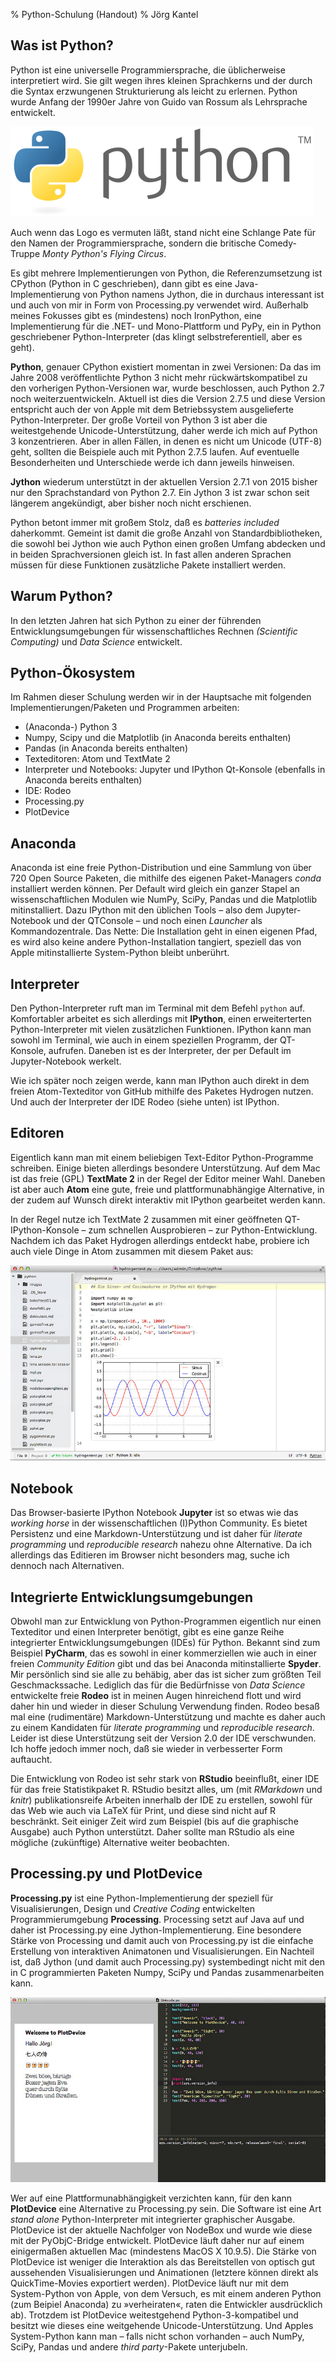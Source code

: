 % Python-Schulung (Handout)
% Jörg Kantel

## Was ist Python?

Python ist eine universelle Programmiersprache, die üblicherweise interpretiert wird. Sie gilt wegen ihres kleinen Sprachkerns und der durch die Syntax  erzwungenen Strukturierung als leicht zu erlernen. Python wurde Anfang der 1990er Jahre von Guido van Rossum als Lehrsprache entwickelt.

![Python-Logo](images/pythonlogo.png)

Auch wenn das Logo es vermuten läßt, stand nicht eine Schlange Pate für den Namen der Programmiersprache, sondern die britische Comedy-Truppe *Monty Python's Flying Circus*.

Es gibt mehrere Implementierungen von Python, die Referenzumsetzung ist CPython (Python in C geschrieben), dann gibt es eine Java-Implementierung von Python namens Jython, die in durchaus interessant ist und auch von mir in Form von Processing.py verwendet wird. Außerhalb meines Fokusses gibt es (mindestens) noch IronPython, eine Implementierung für die .NET- und Mono-Plattform und PyPy, ein in Python geschriebener Python-Interpreter (das klingt selbstreferentiell, aber es geht).

**Python**, genauer CPython existiert momentan in zwei Versionen: Da das im Jahre 2008 veröffentlichte Python 3 nicht mehr rückwärtskompatibel zu den vorherigen Python-Versionen war, wurde beschlossen, auch Python 2.7 noch weiterzuentwickeln. Aktuell ist dies die Version 2.7.5 und diese Version entspricht auch der von Apple mit dem Betriebssystem ausgelieferte Python-Interpreter. Der große Vorteil von Python 3 ist aber die weitestgehende Unicode-Unterstützung, daher werde ich mich auf Python 3 konzentrieren. Aber in allen Fällen, in denen es nicht um Unicode (UTF-8) geht, sollten die Beispiele auch mit Python 2.7.5 laufen. Auf eventuelle Besonderheiten und Unterschiede werde ich dann jeweils hinweisen.

**Jython** wiederum unterstützt in der aktuellen Version 2.7.1 von 2015 bisher nur den Sprachstandard von Python 2.7. Ein Jython 3 ist zwar schon seit längerem angekündigt, aber bisher noch nicht erschienen.

Python betont immer mit großem Stolz, daß es *batteries included* daherkommt. Gemeint ist damit die große Anzahl von Standardbibliotheken, die sowohl bei Jython wie auch Python einen großen Umfang abdecken und in beiden Sprachversionen gleich ist. In fast allen anderen Sprachen müssen für diese Funktionen  zusätzliche Pakete installiert werden.

## Warum Python?

In den letzten Jahren hat sich Python zu einer der führenden Entwicklungsumgebungen für wissenschaftliches Rechnen *(Scientific Computing)* und *Data Science* entwickelt.

## Python-Ökosystem

Im Rahmen dieser Schulung werden wir in der Hauptsache mit folgenden Implementierungen/Paketen und Programmen arbeiten:

  * (Anaconda-) Python 3
  * Numpy, Scipy und die Matplotlib (in Anaconda bereits enthalten)
  * Pandas (in Anaconda bereits enthalten)
  * Texteditoren: Atom und TextMate 2
  * Interpreter und Notebooks: Jupyter und IPython Qt-Konsole (ebenfalls in Anaconda bereits enthalten)
  * IDE: Rodeo
  * Processing.py
  * PlotDevice

## Anaconda

Anaconda ist eine freie Python-Distribution und eine Sammlung von über 720 Open Source Paketen, die mithilfe des eigenen Paket-Managers *conda* installiert werden können. Per Default wird gleich ein ganzer Stapel an wissenschaftlichen Modulen wie NumPy, SciPy, Pandas und die Matplotlib mitinstalliert. Dazu IPython mit den üblichen Tools – also dem Jupyter-Notebook und der QTConsole – und noch einen *Launcher* als Kommandozentrale. Das Nette: Die Installation geht in einen eigenen Pfad, es wird also keine andere Python-Installation tangiert, speziell das von Apple mitinstallierte System-Python bleibt unberührt.

## Interpreter

Den Python-Interpreter ruft man im Terminal mit dem Befehl `python` auf. Komfortabler arbeitet es sich allerdings mit **IPython**, einen erweiterterten Python-Interpreter mit vielen zusätzlichen Funktionen. IPython kann man sowohl im Terminal, wie auch in einem speziellen Programm, der QT-Konsole, aufrufen. Daneben ist es der Interpreter, der per Default im Jupyter-Notebook werkelt.

Wie ich später noch zeigen werde, kann man IPython auch direkt in dem freien Atom-Texteditor von GitHub mithilfe des Paketes Hydrogen nutzen. Und auch der Interpreter der IDE Rodeo (siehe unten) ist IPython.

## Editoren

Eigentlich kann man mit einem beliebigen Text-Editor Python-Programme schreiben. Einige bieten allerdings besondere Unterstützung. Auf dem Mac ist das freie (GPL) **TextMate 2** in der Regel der Editor meiner Wahl. Daneben ist aber auch **Atom** eine gute, freie und plattformunabhängige Alternative, in der zudem auf Wunsch direkt interaktiv mit IPython gearbeitet werden kann.

In der Regel nutze ich TextMate 2 zusammen mit einer geöffneten QT-IPython-Konsole – zum schnellen Ausprobieren – zur Python-Entwicklung. Nachdem ich das Paket Hydrogen allerdings entdeckt habe, probiere ich auch viele Dinge in Atom zusammen mit diesem Paket aus:

![Atom mit Hydrogen](images/hydrogen.jpg)

## Notebook

Das Browser-basierte IPython Notebook **Jupyter** ist so etwas wie das *working horse* in der wissenschaftlichen (I)Python Community. Es bietet Persistenz und eine Markdown-Unterstützung und ist daher für *literate programming* und *reproducible research* nahezu ohne Alternative. Da ich allerdings das Editieren im Browser nicht besonders mag, suche ich dennoch nach Alternativen.

## Integrierte Entwicklungsumgebungen

Obwohl man zur Entwicklung von Python-Programmen eigentlich nur einen Texteditor und einen Interpreter benötigt, gibt es eine ganze Reihe integrierter Entwicklungsumgebungen (IDEs) für Python. Bekannt sind zum Beispiel **PyCharm**, das es sowohl in einer kommerziellen wie auch in einer freien *Community Edition* gibt und das bei Anaconda mitinstallierte **Spyder**. Mir persönlich sind sie alle zu behäbig, aber das ist sicher zum größten Teil Geschmackssache. Lediglich das für die Bedürfnisse von *Data Science* entwickelte freie **Rodeo** ist in meinen Augen hinreichend flott und wird daher hin und wieder in dieser Schulung Verwendung finden. Rodeo besaß mal eine (rudimentäre) Markdown-Unterstützung und machte es daher auch zu einem Kandidaten für *literate programming* und *reproducible research*. Leider ist diese Unterstützung seit der Version 2.0 der IDE verschwunden. Ich hoffe jedoch immer noch, daß sie wieder in verbesserter Form auftaucht.

Die Entwicklung von Rodeo ist sehr stark von **RStudio** beeinflußt, einer IDE für das freie Statistikpaket R. RStudio besitzt alles, um (mit *RMarkdown* und *knitr*) publikationsreife Arbeiten innerhalb der IDE zu erstellen, sowohl für das Web wie auch via LaTeX für Print, und diese sind nicht auf R beschränkt. Seit einiger Zeit wird zum Beispiel (bis auf die graphische Ausgabe) auch Python unterstützt. Daher sollte man RStudio als eine mögliche (zukünftige) Alternative weiter beobachten.

## Processing.py und PlotDevice

**Processing.py** ist eine Python-Implementierung der speziell für Visualisierungen, Design und *Creative Coding* entwickelten Programmierumgebung **Processing**. Processing setzt auf Java auf und daher ist Processing.py eine Jython-Implementierung. Eine besondere Stärke von Processing und damit auch von Processing.py ist die einfache Erstellung von interaktiven Animatonen und Visualisierungen. Ein Nachteil ist, daß Jython (und damit auch Processing.py) systembedingt nicht mit den in C programmierten Paketen Numpy, SciPy und Pandas zusammenarbeiten kann.

![PlotDevice kann Unicode](images/plotdeviceunicode.jpg)

Wer auf eine Plattformunabhängigkeit verzichten kann, für den kann **PlotDevice** eine Alternative zu Processing.py sein. Die Software ist eine Art *stand alone* Python-Interpreter mit integrierter graphischer Ausgabe. PlotDevice ist der aktuelle Nachfolger von NodeBox und wurde wie diese mit der PyObjC-Bridge entwickelt. PlotDevice läuft daher nur auf einem einigermaßen aktuellen Mac (mindestens MacOS X 10.9.5). Die Stärke von PlotDevice ist weniger die Interaktion als das Bereitstellen von optisch gut aussehenden Visualisierungen und Animationen (letztere können direkt als QuickTime-Movies exportiert werden). PlotDevice läuft nur mit dem System-Python von Apple, von dem Versuch, es mit einem anderen Python (zum Beipiel Anaconda) zu »verheiraten«, raten die Entwickler ausdrücklich ab). Trotzdem ist PlotDevice weitestgehend Python-3-kompatibel und besitzt wie dieses eine weitgehende Unicode-Unterstützung. Und Apples System-Python kann man – falls nicht schon vorhanden – auch NumPy, SciPy, Pandas und andere *third party*-Pakete unterjubeln.